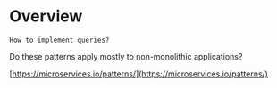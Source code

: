# Overview

```admonish hint title="What question are we answering?"
How to implement queries?
```

Do these patterns apply mostly to non-monolithic applications?

[https://microservices.io/patterns/](https://microservices.io/patterns/)